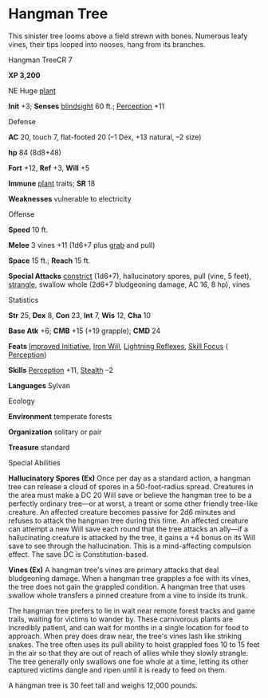 # Hangman Tree

This sinister tree looms above a field strewn with bones. Numerous leafy vines, their tips looped into nooses, hang from its branches.

Hangman TreeCR 7

**XP 3,200**

NE Huge [plant](monsters/creatureTypes.md#_plant)

**Init** +3; **Senses** [blindsight](monsters/universalMonsterRules.md#_blindsight) 60 ft.; [Perception](additionalMonsters/../skills/perception.md#_perception) +11

Defense

**AC** 20, touch 7, flat-footed 20 (–1 Dex, +13 natural, –2 size)

**hp** 84 (8d8+48)

**Fort** +12, **Ref** +3, **Will** +5

**Immune** [plant](monsters/creatureTypes.md#_plant) traits; **SR** 18

**Weaknesses** vulnerable to electricity

Offense

**Speed** 10 ft.

**Melee** 3 vines +11 (1d6+7 plus [grab](monsters/universalMonsterRules.md#_grab) and pull)

**Space** 15 ft.; **Reach** 15 ft.

**Special Attacks** [constrict](monsters/universalMonsterRules.md#_constrict) (1d6+7), hallucinatory spores, pull (vine, 5 feet), [strangle](monsters/universalMonsterRules.md#_strangle), swallow whole (2d6+7 bludgeoning damage, AC 16, 8 hp), vines

Statistics

**Str** 25, **Dex** 8, **Con** 23, **Int** 7, **Wis** 12, **Cha** 10

**Base Atk** +6; **CMB** +15 (+19 grapple); **CMD** 24

**Feats** [Improved Initiative](additionalMonsters/../feats.md#_improved-initiative), [Iron Will](additionalMonsters/../feats.md#_iron-will), [Lightning Reflexes](additionalMonsters/../feats.md#_lightning-reflexes), [Skill Focus](additionalMonsters/../feats.md#_skill-focus) ( [Perception](additionalMonsters/../skills/perception.md#_perception))

**Skills** [Perception](additionalMonsters/../skills/perception.md#_perception) +11, [Stealth](additionalMonsters/../skills/stealth.md#_stealth) –2

**Languages** Sylvan

Ecology

**Environment** temperate forests

**Organization** solitary or pair

**Treasure** standard

Special Abilities

**Hallucinatory Spores (Ex)** Once per day as a standard action, a hangman tree can release a cloud of spores in a 50-foot-radius spread. Creatures in the area must make a DC 20 Will save or believe the hangman tree to be a perfectly ordinary tree—or at worst, a treant or some other friendly tree-like creature. An affected creature becomes passive for 2d6 minutes and refuses to attack the hangman tree during this time. An affected creature can attempt a new Will save each round that the tree attacks an ally—if a hallucinating creature is attacked by the tree, it gains a +4 bonus on its Will save to see through the hallucination. This is a mind-affecting compulsion effect. The save DC is Constitution-based.

**Vines (Ex)** A hangman tree's vines are primary attacks that deal bludgeoning damage. When a hangman tree grapples a foe with its vines, the tree does not gain the grappled condition. A hangman tree that uses swallow whole transfers a pinned creature from a vine to inside its trunk.

The hangman tree prefers to lie in wait near remote forest tracks and game trails, waiting for victims to wander by. These carnivorous plants are incredibly patient, and can wait for months in a single location for food to approach. When prey does draw near, the tree's vines lash like striking snakes. The tree often uses its pull ability to hoist grappled foes 10 to 15 feet in the air so that they are out of reach of allies while they slowly strangle. The tree generally only swallows one foe whole at a time, letting its other captured victims dangle and ripen until it is ready to feed on them.

A hangman tree is 30 feet tall and weighs 12,000 pounds.

